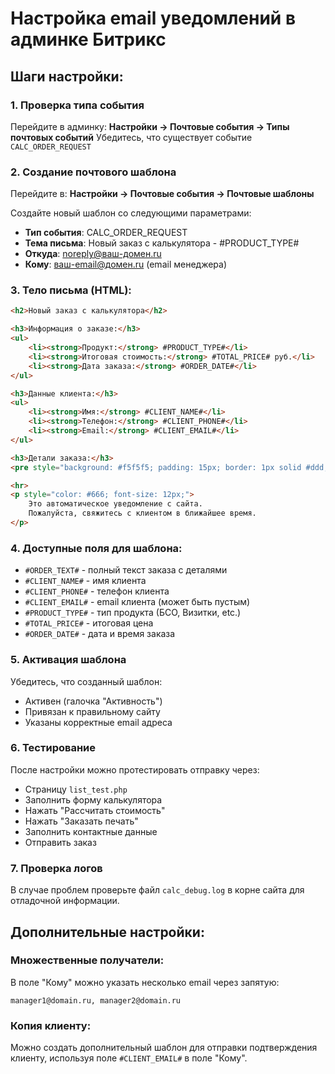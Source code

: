 # Настройка email уведомлений в админке Битрикс

## Шаги настройки:

### 1. Проверка типа события
Перейдите в админку: **Настройки → Почтовые события → Типы почтовых событий**
Убедитесь, что существует событие `CALC_ORDER_REQUEST`

### 2. Создание почтового шаблона
Перейдите в: **Настройки → Почтовые события → Почтовые шаблоны**

Создайте новый шаблон со следующими параметрами:
- **Тип события**: CALC_ORDER_REQUEST
- **Тема письма**: Новый заказ с калькулятора - #PRODUCT_TYPE#
- **Откуда**: noreply@ваш-домен.ru
- **Кому**: ваш-email@домен.ru (email менеджера)

### 3. Тело письма (HTML):
```html
<h2>Новый заказ с калькулятора</h2>

<h3>Информация о заказе:</h3>
<ul>
    <li><strong>Продукт:</strong> #PRODUCT_TYPE#</li>
    <li><strong>Итоговая стоимость:</strong> #TOTAL_PRICE# руб.</li>
    <li><strong>Дата заказа:</strong> #ORDER_DATE#</li>
</ul>

<h3>Данные клиента:</h3>
<ul>
    <li><strong>Имя:</strong> #CLIENT_NAME#</li>
    <li><strong>Телефон:</strong> #CLIENT_PHONE#</li>
    <li><strong>Email:</strong> #CLIENT_EMAIL#</li>
</ul>

<h3>Детали заказа:</h3>
<pre style="background: #f5f5f5; padding: 15px; border: 1px solid #ddd; white-space: pre-wrap;">#ORDER_TEXT#</pre>

<hr>
<p style="color: #666; font-size: 12px;">
    Это автоматическое уведомление с сайта. 
    Пожалуйста, свяжитесь с клиентом в ближайшее время.
</p>
```

### 4. Доступные поля для шаблона:
- `#ORDER_TEXT#` - полный текст заказа с деталями
- `#CLIENT_NAME#` - имя клиента
- `#CLIENT_PHONE#` - телефон клиента
- `#CLIENT_EMAIL#` - email клиента (может быть пустым)
- `#PRODUCT_TYPE#` - тип продукта (БСО, Визитки, etc.)
- `#TOTAL_PRICE#` - итоговая цена
- `#ORDER_DATE#` - дата и время заказа

### 5. Активация шаблона
Убедитесь, что созданный шаблон:
- Активен (галочка "Активность")
- Привязан к правильному сайту
- Указаны корректные email адреса

### 6. Тестирование
После настройки можно протестировать отправку через:
- Страницу `list_test.php`
- Заполнить форму калькулятора
- Нажать "Рассчитать стоимость"
- Нажать "Заказать печать"
- Заполнить контактные данные
- Отправить заказ

### 7. Проверка логов
В случае проблем проверьте файл `calc_debug.log` в корне сайта для отладочной информации.

## Дополнительные настройки:

### Множественные получатели:
В поле "Кому" можно указать несколько email через запятую:
```
manager1@domain.ru, manager2@domain.ru
```

### Копия клиенту:
Можно создать дополнительный шаблон для отправки подтверждения клиенту, используя поле `#CLIENT_EMAIL#` в поле "Кому".

